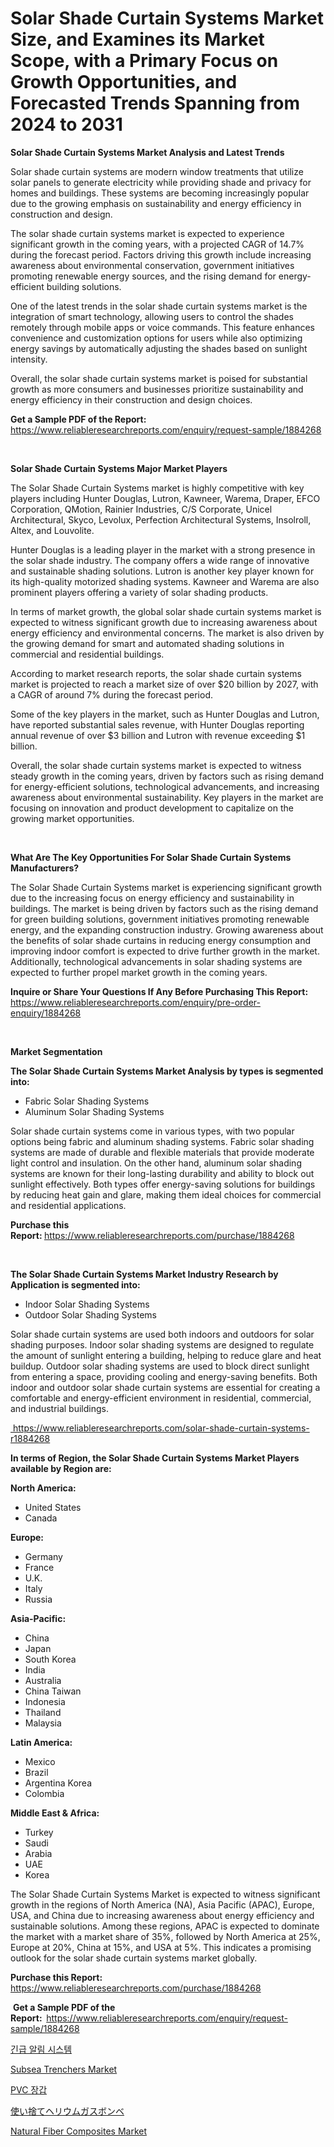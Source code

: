 <p><h1>Solar Shade Curtain Systems Market Size, and Examines its Market Scope, with a Primary Focus on Growth Opportunities, and Forecasted Trends Spanning from 2024 to 2031</h1></p><p><strong>Solar Shade Curtain Systems Market Analysis and Latest Trends</strong></p>
<p><p>Solar shade curtain systems are modern window treatments that utilize solar panels to generate electricity while providing shade and privacy for homes and buildings. These systems are becoming increasingly popular due to the growing emphasis on sustainability and energy efficiency in construction and design.</p><p>The solar shade curtain systems market is expected to experience significant growth in the coming years, with a projected CAGR of 14.7% during the forecast period. Factors driving this growth include increasing awareness about environmental conservation, government initiatives promoting renewable energy sources, and the rising demand for energy-efficient building solutions.</p><p>One of the latest trends in the solar shade curtain systems market is the integration of smart technology, allowing users to control the shades remotely through mobile apps or voice commands. This feature enhances convenience and customization options for users while also optimizing energy savings by automatically adjusting the shades based on sunlight intensity.</p><p>Overall, the solar shade curtain systems market is poised for substantial growth as more consumers and businesses prioritize sustainability and energy efficiency in their construction and design choices.</p></p>
<p><strong>Get a Sample PDF of the Report:&nbsp;</strong> <a href="https://www.reliableresearchreports.com/enquiry/request-sample/1884268">https://www.reliableresearchreports.com/enquiry/request-sample/1884268</a></p>
<p>&nbsp;</p>
<p><strong>Solar Shade Curtain Systems Major Market Players</strong></p>
<p><p>The Solar Shade Curtain Systems market is highly competitive with key players including Hunter Douglas, Lutron, Kawneer, Warema, Draper, EFCO Corporation, QMotion, Rainier Industries, C/S Corporate, Unicel Architectural, Skyco, Levolux, Perfection Architectural Systems, Insolroll, Altex, and Louvolite.</p><p>Hunter Douglas is a leading player in the market with a strong presence in the solar shade industry. The company offers a wide range of innovative and sustainable shading solutions. Lutron is another key player known for its high-quality motorized shading systems. Kawneer and Warema are also prominent players offering a variety of solar shading products.</p><p>In terms of market growth, the global solar shade curtain systems market is expected to witness significant growth due to increasing awareness about energy efficiency and environmental concerns. The market is also driven by the growing demand for smart and automated shading solutions in commercial and residential buildings.</p><p>According to market research reports, the solar shade curtain systems market is projected to reach a market size of over $20 billion by 2027, with a CAGR of around 7% during the forecast period.</p><p>Some of the key players in the market, such as Hunter Douglas and Lutron, have reported substantial sales revenue, with Hunter Douglas reporting annual revenue of over $3 billion and Lutron with revenue exceeding $1 billion.</p><p>Overall, the solar shade curtain systems market is expected to witness steady growth in the coming years, driven by factors such as rising demand for energy-efficient solutions, technological advancements, and increasing awareness about environmental sustainability. Key players in the market are focusing on innovation and product development to capitalize on the growing market opportunities.</p></p>
<p>&nbsp;</p>
<p><strong>What Are The Key Opportunities For Solar Shade Curtain Systems Manufacturers?</strong></p>
<p><p>The Solar Shade Curtain Systems market is experiencing significant growth due to the increasing focus on energy efficiency and sustainability in buildings. The market is being driven by factors such as the rising demand for green building solutions, government initiatives promoting renewable energy, and the expanding construction industry. Growing awareness about the benefits of solar shade curtains in reducing energy consumption and improving indoor comfort is expected to drive further growth in the market. Additionally, technological advancements in solar shading systems are expected to further propel market growth in the coming years.</p></p>
<p><strong>Inquire or Share Your Questions If Any Before Purchasing This Report:</strong> <a href="https://www.reliableresearchreports.com/enquiry/pre-order-enquiry/1884268">https://www.reliableresearchreports.com/enquiry/pre-order-enquiry/1884268</a></p>
<p>&nbsp;</p>
<p><strong>Market Segmentation</strong></p>
<p><strong>The Solar Shade Curtain Systems Market Analysis by types is segmented into:</strong></p>
<p><ul><li>Fabric Solar Shading Systems</li><li>Aluminum Solar Shading Systems</li></ul></p>
<p><p>Solar shade curtain systems come in various types, with two popular options being fabric and aluminum shading systems. Fabric solar shading systems are made of durable and flexible materials that provide moderate light control and insulation. On the other hand, aluminum solar shading systems are known for their long-lasting durability and ability to block out sunlight effectively. Both types offer energy-saving solutions for buildings by reducing heat gain and glare, making them ideal choices for commercial and residential applications.</p></p>
<p><strong>Purchase this Report:&nbsp;</strong><a href="https://www.reliableresearchreports.com/purchase/1884268">https://www.reliableresearchreports.com/purchase/1884268</a></p>
<p>&nbsp;</p>
<p><strong>The Solar Shade Curtain Systems Market Industry Research by Application is segmented into:</strong></p>
<p><ul><li>Indoor Solar Shading Systems</li><li>Outdoor Solar Shading Systems</li></ul></p>
<p><p>Solar shade curtain systems are used both indoors and outdoors for solar shading purposes. Indoor solar shading systems are designed to regulate the amount of sunlight entering a building, helping to reduce glare and heat buildup. Outdoor solar shading systems are used to block direct sunlight from entering a space, providing cooling and energy-saving benefits. Both indoor and outdoor solar shade curtain systems are essential for creating a comfortable and energy-efficient environment in residential, commercial, and industrial buildings.</p></p>
<p><a href="https://www.reliableresearchreports.com/solar-shade-curtain-systems-r1884268">&nbsp;https://www.reliableresearchreports.com/solar-shade-curtain-systems-r1884268</a></p>
<p><strong>In terms of Region, the Solar Shade Curtain Systems Market Players available by Region are:</strong></p>
<p>
    <p> <strong> North America: </strong>
        <ul>
            <li>United States</li>
            <li>Canada</li>
        </ul>
        </p> 
    <p> <strong> Europe: </strong>
        <ul>
            <li>Germany</li>
            <li>France</li>
            <li>U.K.</li>
            <li>Italy</li>
            <li>Russia</li>
        </ul>
        </p> 
    <p> <strong> Asia-Pacific: </strong>
        <ul>
            <li>China</li>
            <li>Japan</li>
            <li>South Korea</li>
            <li>India</li>
            <li>Australia</li>
            <li>China Taiwan</li>
            <li>Indonesia</li>
            <li>Thailand</li>
            <li>Malaysia</li>
        </ul>
        </p> 
    <p> <strong> Latin America: </strong>
        <ul>
            <li>Mexico</li>
            <li>Brazil</li>
            <li>Argentina Korea</li>
            <li>Colombia</li>
        </ul>
        </p> 
    <p> <strong> Middle East & Africa: </strong>
        <ul>
            <li>Turkey</li>
            <li>Saudi</li>
            <li>Arabia</li>
            <li>UAE</li>
            <li>Korea</li>
        </ul>
    </p>
    </p>
<p><p>The Solar Shade Curtain Systems Market is expected to witness significant growth in the regions of North America (NA), Asia Pacific (APAC), Europe, USA, and China due to increasing awareness about energy efficiency and sustainable solutions. Among these regions, APAC is expected to dominate the market with a market share of 35%, followed by North America at 25%, Europe at 20%, China at 15%, and USA at 5%. This indicates a promising outlook for the solar shade curtain systems market globally.</p></p>
<p><strong>Purchase this Report: </strong><a href="https://www.reliableresearchreports.com/purchase/1884268">https://www.reliableresearchreports.com/purchase/1884268</a></p>
<p>&nbsp;<strong>Get a Sample PDF of the Report:&nbsp;&nbsp;</strong><a href="https://www.reliableresearchreports.com/enquiry/request-sample/1884268">https://www.reliableresearchreports.com/enquiry/request-sample/1884268</a></p>
<p><strong></strong></p>
<p><p><a href="https://github.com/PercyHagernes9778/Market-Research-Report-List-1/blob/main/324915640630.md">긴급 알림 시스템</a></p><p><a href="https://github.com/mancsybtousav/Market-Research-Report-List-2/blob/main/subsea-trenchers-market.md">Subsea Trenchers Market</a></p><p><a href="https://medium.com/@angelardelean202220221/pvc-%EC%9E%A5%EA%B0%91-%EC%8B%9C%EC%9E%A5-%EB%B6%84%EC%84%9D-%EB%B0%8F-2024%EB%85%84%EB%B6%80%ED%84%B0-2031%EB%85%84%EA%B9%8C%EC%A7%80%EC%9D%98-%EA%B7%9C%EB%AA%A8-%EC%98%88%EC%B8%A1-ec66af129bb7">PVC 장갑</a></p><p><a href="https://github.com/marbadji/Market-Research-Report-List-1/blob/main/410889044474.md">使い捨てヘリウムガスボンベ</a></p><p><a href="https://issuu.com/reportprime-2/docs/natural-fiber-composites-market-size-2030.pptx">Natural Fiber Composites Market</a></p></p>